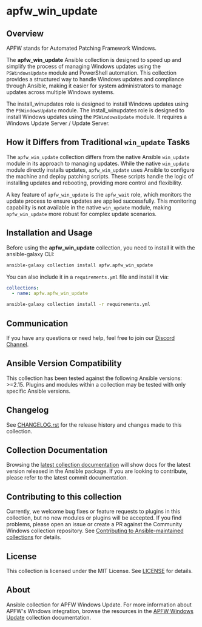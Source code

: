 # apfw_win_update

## Overview
APFW stands for Automated Patching Framework Windows.


The **apfw_win_update** Ansible collection is designed to speed up and simplify the process of managing Windows updates using the `PSWindowsUpdate` module and PowerShell automation. This collection provides a structured way to handle Windows updates and compliance through Ansible, making it easier for system administrators to manage updates across multiple Windows systems.



The install_winupdates role is designed to install Windows updates using the `PSWindowsUpdate` module.  The install_winupdates role is designed to install Windows updates using the `PSWindowsUpdate` module. It requires a Windows Update Server / Update Server. 

## How it Differs from Traditional `win_update` Tasks

The `apfw_win_update` collection differs from the native Ansible `win_update` module in its approach to managing updates. While the native `win_update` module directly installs updates, `apfw_win_update` uses Ansible to configure the machine and deploy patching scripts. These scripts handle the logic of installing updates and rebooting, providing more control and flexibility.

A key feature of `apfw_win_update` is the `apfw_wait` role, which monitors the update process to ensure updates are applied successfully. This monitoring capability is not available in the native `win_update` module, making `apfw_win_update` more robust for complex update scenarios.

## Installation and Usage

Before using the **apfw_win_update** collection, you need to install it with the ansible-galaxy CLI:

```bash
ansible-galaxy collection install apfw.apfw_win_update
```

You can also include it in a `requirements.yml` file and install it via:

```yaml
collections:
  - name: apfw.apfw_win_update
```

```bash
ansible-galaxy collection install -r requirements.yml
```

## Communication
If you have any questions or need help, feel free to join our [Discord Channel](https://discord.gg/FQjREauPVt).



## Ansible Version Compatibility

This collection has been tested against the following Ansible versions: >=2.15. Plugins and modules within a collection may be tested with only specific Ansible versions.

## Changelog

See [CHANGELOG.rst](CHANGELOG.rst) for the release history and changes made to this collection.

## Collection Documentation

Browsing the [latest collection documentation](https://docs.ansible.com/ansible/latest/collections/community/windows) will show docs for the latest version released in the Ansible package. If you are looking to contribute, please refer to the latest commit documentation.

## Contributing to this collection

Currently, we welcome bug fixes or feature requests to plugins in this collection, but no new modules or plugins will be accepted. If you find problems, please open an issue or create a PR against the Community Windows collection repository. See [Contributing to Ansible-maintained collections](https://docs.ansible.com/ansible/devel/community/contributing_maintained_collections.html) for details.

## License

This collection is licensed under the MIT License. See [LICENSE](LICENSE) for details.

## About

Ansible collection for APFW Windows Update. For more information about APFW's Windows integration, browse the resources in the [APFW Windows Update](https://github.com/apfw/apfw_win_update) collection documentation.
